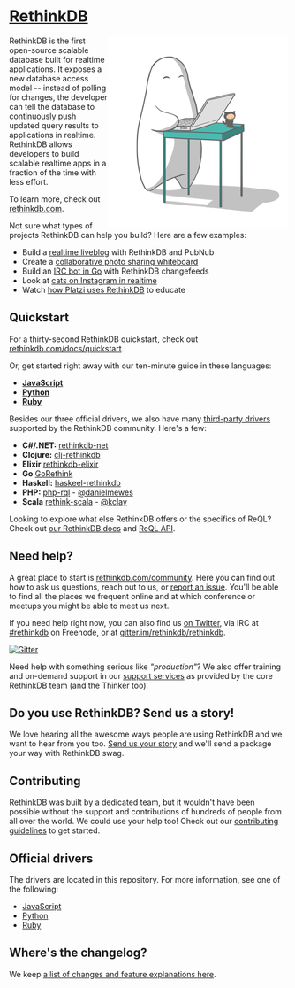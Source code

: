 [RethinkDB](http://www.rethinkdb.com)
=================

<img align="right" src="/thinker-standing-computer.png">

RethinkDB is the first open-source scalable database built for realtime applications. It exposes a new database access model -- instead of polling for changes, the developer can tell the database to continuously push updated query results to applications in realtime. RethinkDB allows developers to build scalable realtime apps in a fraction of the time with less effort.

To learn more, check out [rethinkdb.com](http://rethinkdb.com).

Not sure what types of projects RethinkDB can help you build? Here are a few examples:

* Build a [realtime liveblog](http://rethinkdb.com/blog/rethinkdb-pubnub/) with RethinkDB and PubNub
* Create a [collaborative photo sharing whiteboard](https://www.youtube.com/watch?v=pdPRp3UxL_s)
* Build an [IRC bot in Go](http://rethinkdb.com/blog/go-irc-bot/) with RethinkDB changefeeds
* Look at [cats on Instagram in realtime](http://rethinkdb.com/blog/cats-of-instagram/)
* Watch [how Platzi uses RethinkDB](https://www.youtube.com/watch?v=Nb_UzRYDB40) to educate


Quickstart
-----------

For a thirty-second RethinkDB quickstart, check out  [rethinkdb.com/docs/quickstart](http://www.rethinkdb.com/docs/quickstart).

Or, get started right away with our ten-minute guide in these languages:

* [**JavaScript**](http://rethinkdb.com/docs/guide/javascript/)
* [**Python**](http://rethinkdb.com/docs/guide/python/)
* [**Ruby**](http://rethinkdb.com/docs/guide/ruby/)

Besides our three official drivers, we also have many [third-party drivers](http://rethinkdb.com/docs/install-drivers/) supported by the RethinkDB community. Here's a few:

* **C#/.NET:** [rethinkdb-net](https://github.com/mfenniak/rethinkdb-net)
* **Clojure:** [clj-rethinkdb](https://github.com/apa512/clj-rethinkdb)
* **Elixir** [rethinkdb-elixir](https://github.com/hamiltop/rethinkdb-elixir)
* **Go** [GoRethink](https://github.com/dancannon/gorethink)
* **Haskell:** [haskeel-rethinkdb](https://github.com/atnnn/haskell-rethinkdb)
* **PHP:** [php-rql](https://github.com/danielmewes/php-rql) - [@danielmewes](https://github.com/danielmewes)
* **Scala** [rethink-scala](https://github.com/kclay/rethink-scala) - [@kclay](https://github.com/kclay)

Looking to explore what else RethinkDB offers or the specifics of ReQL? Check out [our RethinkDB docs](http://rethinkdb.com/docs/) and [ReQL API](http://rethinkdb.com/api/).


Need help?
--------

A great place to start is [rethinkdb.com/community](www.rethinkdb.com/community). Here you can find out how to ask us questions, reach out to us, or [report an issue](https://github.com/rethinkdb/rethinkdb/issues). You'll be able to find all the places we frequent online and at which conference or meetups you might be able to meet us next.

If you need help right now, you can also find us [on Twitter](http://twitter.com/rethinkdb), via IRC at [#rethinkdb](irc://chat.freenode.net/#rethinkdb) on Freenode, or at [gitter.im/rethinkdb/rethinkdb](https://gitter.im/rethinkdb/rethinkdb).

[![Gitter](https://badges.gitter.im/Join%20Chat.svg)](https://gitter.im/rethinkdb/rethinkdb?utm_source=badge&utm_medium=badge&utm_campaign=pr-badge)

Need help with something serious like _"production"_? We also offer training and on-demand support in our [support services](http://rethinkdb.com/services/) as provided by the core RethinkDB team (and the Thinker too).

Do you use RethinkDB? Send us a story!
-----------------
 We love hearing all the awesome ways people are using RethinkDB and we want to hear from you too. [Send us your story]((http://rethinkdb.com/community/shirts-for-stories)) and we'll send a package your way with RethinkDB swag.

Contributing
-----------------

RethinkDB was built by a dedicated team, but it wouldn't have been possible without the support and contributions of hundreds of people from all over the world. We could use your help too! Check out our [contributing guidelines](CONTRIBUTING.md) to get started.

Official drivers
-----------------

The drivers are located in this repository. For more information, see one of the following:

- [JavaScript](drivers/javascript/)
- [Python](drivers/python/)
- [Ruby](drivers/ruby/)


Where's the changelog?
-----------------
We keep [a list of changes and feature explanations here](NOTES.md).
